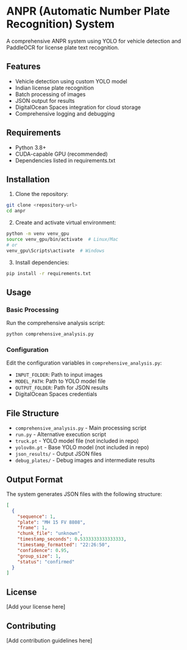 # ANPR (Automatic Number Plate Recognition) System

A comprehensive ANPR system using YOLO for vehicle detection and PaddleOCR for license plate text recognition.

## Features

- Vehicle detection using custom YOLO model
- Indian license plate recognition
- Batch processing of images
- JSON output for results
- DigitalOcean Spaces integration for cloud storage
- Comprehensive logging and debugging

## Requirements

- Python 3.8+
- CUDA-capable GPU (recommended)
- Dependencies listed in requirements.txt

## Installation

1. Clone the repository:
```bash
git clone <repository-url>
cd anpr
```

2. Create and activate virtual environment:
```bash
python -m venv venv_gpu
source venv_gpu/bin/activate  # Linux/Mac
# or
venv_gpu\Scripts\activate  # Windows
```

3. Install dependencies:
```bash
pip install -r requirements.txt
```

## Usage

### Basic Processing

Run the comprehensive analysis script:
```bash
python comprehensive_analysis.py
```

### Configuration

Edit the configuration variables in `comprehensive_analysis.py`:
- `INPUT_FOLDER`: Path to input images
- `MODEL_PATH`: Path to YOLO model file
- `OUTPUT_FOLDER`: Path for JSON results
- DigitalOcean Spaces credentials

## File Structure

- `comprehensive_analysis.py` - Main processing script
- `run.py` - Alternative execution script
- `truck.pt` - YOLO model file (not included in repo)
- `yolov8n.pt` - Base YOLO model (not included in repo)
- `json_results/` - Output JSON files
- `debug_plates/` - Debug images and intermediate results

## Output Format

The system generates JSON files with the following structure:
```json
[
  {
    "sequence": 1,
    "plate": "MH 15 FV 8808",
    "frame": 1,
    "chunk_file": "unknown",
    "timestamp_seconds": 0.5333333333333333,
    "timestamp_formatted": "22:26:50",
    "confidence": 0.95,
    "group_size": 1,
    "status": "confirmed"
  }
]
```

## License

[Add your license here]

## Contributing

[Add contribution guidelines here]

